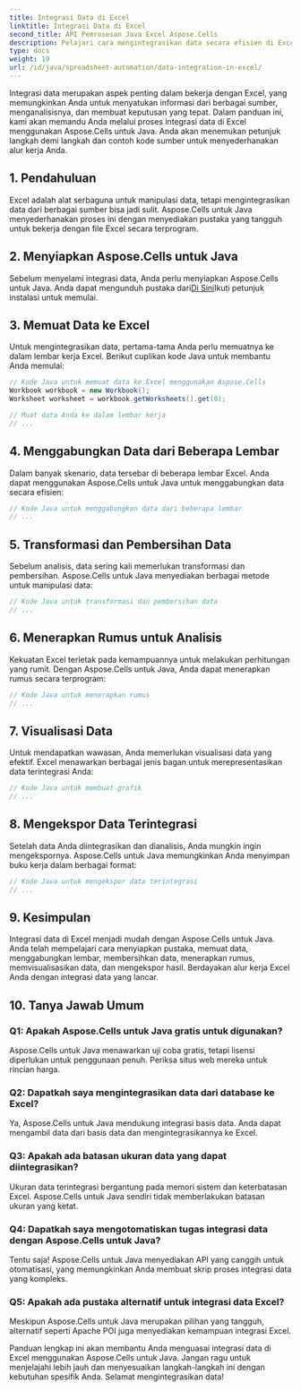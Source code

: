 ```yaml
---
title: Integrasi Data di Excel
linktitle: Integrasi Data di Excel
second_title: API Pemrosesan Java Excel Aspose.Cells
description: Pelajari cara mengintegrasikan data secara efisien di Excel untuk mendapatkan wawasan dan pengambilan keputusan yang lebih baik. Panduan langkah demi langkah dengan kode sumber menggunakan Aspose.Cells untuk Java.
type: docs
weight: 19
url: /id/java/spreadsheet-automation/data-integration-in-excel/
---
```


Integrasi data merupakan aspek penting dalam bekerja dengan Excel, yang memungkinkan Anda untuk menyatukan informasi dari berbagai sumber, menganalisisnya, dan membuat keputusan yang tepat. Dalam panduan ini, kami akan memandu Anda melalui proses integrasi data di Excel menggunakan Aspose.Cells untuk Java. Anda akan menemukan petunjuk langkah demi langkah dan contoh kode sumber untuk menyederhanakan alur kerja Anda.

## 1. Pendahuluan

Excel adalah alat serbaguna untuk manipulasi data, tetapi mengintegrasikan data dari berbagai sumber bisa jadi sulit. Aspose.Cells untuk Java menyederhanakan proses ini dengan menyediakan pustaka yang tangguh untuk bekerja dengan file Excel secara terprogram.

## 2. Menyiapkan Aspose.Cells untuk Java

 Sebelum menyelami integrasi data, Anda perlu menyiapkan Aspose.Cells untuk Java. Anda dapat mengunduh pustaka dari[Di Sini](https://releases.aspose.com/cells/java/)Ikuti petunjuk instalasi untuk memulai.

## 3. Memuat Data ke Excel

Untuk mengintegrasikan data, pertama-tama Anda perlu memuatnya ke dalam lembar kerja Excel. Berikut cuplikan kode Java untuk membantu Anda memulai:

```java
// Kode Java untuk memuat data ke Excel menggunakan Aspose.Cells
Workbook workbook = new Workbook();
Worksheet worksheet = workbook.getWorksheets().get(0);

// Muat data Anda ke dalam lembar kerja
// ...
```

## 4. Menggabungkan Data dari Beberapa Lembar

Dalam banyak skenario, data tersebar di beberapa lembar Excel. Anda dapat menggunakan Aspose.Cells untuk Java untuk menggabungkan data secara efisien:

```java
// Kode Java untuk menggabungkan data dari beberapa lembar
// ...
```

## 5. Transformasi dan Pembersihan Data

Sebelum analisis, data sering kali memerlukan transformasi dan pembersihan. Aspose.Cells untuk Java menyediakan berbagai metode untuk manipulasi data:

```java
// Kode Java untuk transformasi dan pembersihan data
// ...
```

## 6. Menerapkan Rumus untuk Analisis

Kekuatan Excel terletak pada kemampuannya untuk melakukan perhitungan yang rumit. Dengan Aspose.Cells untuk Java, Anda dapat menerapkan rumus secara terprogram:

```java
// Kode Java untuk menerapkan rumus
// ...
```

## 7. Visualisasi Data

Untuk mendapatkan wawasan, Anda memerlukan visualisasi data yang efektif. Excel menawarkan berbagai jenis bagan untuk merepresentasikan data terintegrasi Anda:

```java
// Kode Java untuk membuat grafik
// ...
```

## 8. Mengekspor Data Terintegrasi

Setelah data Anda diintegrasikan dan dianalisis, Anda mungkin ingin mengekspornya. Aspose.Cells untuk Java memungkinkan Anda menyimpan buku kerja dalam berbagai format:

```java
// Kode Java untuk mengekspor data terintegrasi
// ...
```

## 9. Kesimpulan

Integrasi data di Excel menjadi mudah dengan Aspose.Cells untuk Java. Anda telah mempelajari cara menyiapkan pustaka, memuat data, menggabungkan lembar, membersihkan data, menerapkan rumus, memvisualisasikan data, dan mengekspor hasil. Berdayakan alur kerja Excel Anda dengan integrasi data yang lancar.

## 10. Tanya Jawab Umum

### Q1: Apakah Aspose.Cells untuk Java gratis untuk digunakan?

Aspose.Cells untuk Java menawarkan uji coba gratis, tetapi lisensi diperlukan untuk penggunaan penuh. Periksa situs web mereka untuk rincian harga.

### Q2: Dapatkah saya mengintegrasikan data dari database ke Excel?

Ya, Aspose.Cells untuk Java mendukung integrasi basis data. Anda dapat mengambil data dari basis data dan mengintegrasikannya ke Excel.

### Q3: Apakah ada batasan ukuran data yang dapat diintegrasikan?

Ukuran data terintegrasi bergantung pada memori sistem dan keterbatasan Excel. Aspose.Cells untuk Java sendiri tidak memberlakukan batasan ukuran yang ketat.

### Q4: Dapatkah saya mengotomatiskan tugas integrasi data dengan Aspose.Cells untuk Java?

Tentu saja! Aspose.Cells untuk Java menyediakan API yang canggih untuk otomatisasi, yang memungkinkan Anda membuat skrip proses integrasi data yang kompleks.

### Q5: Apakah ada pustaka alternatif untuk integrasi data Excel?

Meskipun Aspose.Cells untuk Java merupakan pilihan yang tangguh, alternatif seperti Apache POI juga menyediakan kemampuan integrasi Excel.

Panduan lengkap ini akan membantu Anda menguasai integrasi data di Excel menggunakan Aspose.Cells untuk Java. Jangan ragu untuk menjelajahi lebih jauh dan menyesuaikan langkah-langkah ini dengan kebutuhan spesifik Anda. Selamat mengintegrasikan data!